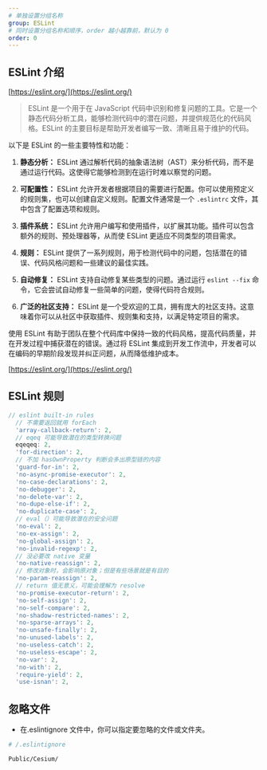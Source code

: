 ```yaml
---
# 单独设置分组名称
group: ESLint
# 同时设置分组名称和顺序，order 越小越靠前，默认为 0
order: 0
---
```


## ESLint 介绍

[https://eslint.org/](https://eslint.org/)

> ESLint 是一个用于在 JavaScript 代码中识别和修复问题的工具。它是一个静态代码分析工具，能够检测代码中的潜在问题，并提供规范化的代码风格。ESLint 的主要目标是帮助开发者编写一致、清晰且易于维护的代码。

以下是 ESLint 的一些主要特性和功能：

1. **静态分析：** ESLint 通过解析代码的抽象语法树（AST）来分析代码，而不是通过运行代码。这使得它能够检测到在运行时难以察觉的问题。

2. **可配置性：** ESLint 允许开发者根据项目的需要进行配置。你可以使用预定义的规则集，也可以创建自定义规则。配置文件通常是一个 `.eslintrc` 文件，其中包含了配置选项和规则。

3. **插件系统：** ESLint 允许用户编写和使用插件，以扩展其功能。插件可以包含额外的规则、预处理器等，从而使 ESLint 更适应不同类型的项目需求。

4. **规则：** ESLint 提供了一系列规则，用于检测代码中的问题，包括潜在的错误、代码风格问题和一些建议的最佳实践。

5. **自动修复：** ESLint 支持自动修复某些类型的问题。通过运行 `eslint --fix` 命令，它会尝试自动修复一些简单的问题，使得代码符合规则。

6. **广泛的社区支持：** ESLint 是一个受欢迎的工具，拥有庞大的社区支持。这意味着你可以从社区中获取插件、规则集和支持，以满足特定项目的需求。

使用 ESLint 有助于团队在整个代码库中保持一致的代码风格，提高代码质量，并在开发过程中捕获潜在的错误。通过将 ESLint 集成到开发工作流中，开发者可以在编码的早期阶段发现并纠正问题，从而降低维护成本。

[https://eslint.org/](https://eslint.org/)

## ESLint 规则

```js
// eslint built-in rules
  // 不需要返回就用 forEach
  'array-callback-return': 2,
  // eqeq 可能导致潜在的类型转换问题
  eqeqeq: 2,
  'for-direction': 2,
  // 不加 hasOwnProperty 判断会多出原型链的内容
  'guard-for-in': 2,
  'no-async-promise-executor': 2,
  'no-case-declarations': 2,
  'no-debugger': 2,
  'no-delete-var': 2,
  'no-dupe-else-if': 2,
  'no-duplicate-case': 2,
  // eval（）可能导致潜在的安全问题
  'no-eval': 2,
  'no-ex-assign': 2,
  'no-global-assign': 2,
  'no-invalid-regexp': 2,
  // 没必要改 native 变量
  'no-native-reassign': 2,
  // 修改对象时，会影响原对象；但是有些场景就是有目的
  'no-param-reassign': 2,
  // return 值无意义，可能会理解为 resolve
  'no-promise-executor-return': 2,
  'no-self-assign': 2,
  'no-self-compare': 2,
  'no-shadow-restricted-names': 2,
  'no-sparse-arrays': 2,
  'no-unsafe-finally': 2,
  'no-unused-labels': 2,
  'no-useless-catch': 2,
  'no-useless-escape': 2,
  'no-var': 2,
  'no-with': 2,
  'require-yield': 2,
  'use-isnan': 2,
```

## 忽略文件

- 在.eslintignore 文件中，你可以指定要忽略的文件或文件夹。

```bash
# /.eslintignore

Public/Cesium/
```
